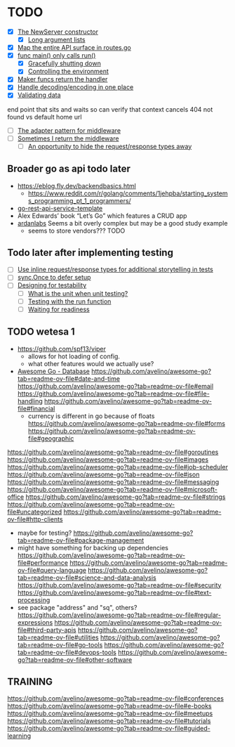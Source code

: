 # TODO

- [x] [The NewServer constructor](https://grafana.com/blog/2024/02/09/how-i-write-http-services-in-go-after-13-years/#the-newserver-constructor)
  - [x] [Long argument lists](https://grafana.com/blog/2024/02/09/how-i-write-http-services-in-go-after-13-years/#long-argument-lists)
- [x] [Map the entire API surface in routes.go](https://grafana.com/blog/2024/02/09/how-i-write-http-services-in-go-after-13-years/#map-the-entire-api-surface-in-routesgo)
- [x] [func main() only calls run()](https://grafana.com/blog/2024/02/09/how-i-write-http-services-in-go-after-13-years/#func-main-only-calls-run)
  - [x] [Gracefully shutting down](https://grafana.com/blog/2024/02/09/how-i-write-http-services-in-go-after-13-years/#gracefully-shutting-down)
  - [x] [Controlling the environment](https://grafana.com/blog/2024/02/09/how-i-write-http-services-in-go-after-13-years/#controlling-the-environment)
- [x] [Maker funcs return the handler](https://grafana.com/blog/2024/02/09/how-i-write-http-services-in-go-after-13-years/#maker-funcs-return-the-handler)
- [x] [Handle decoding/encoding in one place](https://grafana.com/blog/2024/02/09/how-i-write-http-services-in-go-after-13-years/#handle-decodingencoding-in-one-place)
- [x] [Validating data](https://grafana.com/blog/2024/02/09/how-i-write-http-services-in-go-after-13-years/#validating-data)

end point that sits and waits so can verify that context cancels
404 not found vs default home url

- [ ] [The adapter pattern for middleware](https://grafana.com/blog/2024/02/09/how-i-write-http-services-in-go-after-13-years/#the-adapter-pattern-for-middleware)
- [ ] [Sometimes I return the middleware](https://grafana.com/blog/2024/02/09/how-i-write-http-services-in-go-after-13-years/#sometimes-i-return-the-middleware)
  - [ ] [An opportunity to hide the request/response types away](https://grafana.com/blog/2024/02/09/how-i-write-http-services-in-go-after-13-years/#an-opportunity-to-hide-the-requestresponse-types-away)

## Broader go as api todo later
- https://eblog.fly.dev/backendbasics.html
  - https://www.reddit.com/r/golang/comments/1jehpba/starting_systems_programming_pt_1_programmers/
- [go-rest-api-service-template ](https://github.com/p2p-b2b/go-rest-api-service-template)  
- Alex Edwards’ book “Let’s Go” which features a CRUD app
- [ardanlabs](https://github.com/ardanlabs/service) Seems a bit overly complex but may be a good study example
  - seems to store vendors??? TODO

## Todo later after implementing testing

- [ ] [Use inline request/response types for additional storytelling in tests](https://grafana.com/blog/2024/02/09/how-i-write-http-services-in-go-after-13-years/#use-inline-requestresponse-types-for-additional-storytelling-in-tests)
- [ ] [sync.Once to defer setup](https://grafana.com/blog/2024/02/09/how-i-write-http-services-in-go-after-13-years/#synconce-to-defer-setup)
- [ ] [Designing for testability](https://grafana.com/blog/2024/02/09/how-i-write-http-services-in-go-after-13-years/#designing-for-testability)
  - [ ] [What is the unit when unit testing?](https://grafana.com/blog/2024/02/09/how-i-write-http-services-in-go-after-13-years/#what-is-the-unit-when-unit-testing)
  - [ ] [Testing with the run function](https://grafana.com/blog/2024/02/09/how-i-write-http-services-in-go-after-13-years/#testing-with-the-run-function)
  - [ ] [Waiting for readiness](https://grafana.com/blog/2024/02/09/how-i-write-http-services-in-go-after-13-years/#waiting-for-readiness)

## TODO wetesa 1
- https://github.com/spf13/viper
  - allows for hot loading of config.
  - what other features would we actually use?
- [Awesome Go - Database](https://github.com/avelino/awesome-go?tab=readme-ov-file#database)
https://github.com/avelino/awesome-go?tab=readme-ov-file#date-and-time
https://github.com/avelino/awesome-go?tab=readme-ov-file#email
https://github.com/avelino/awesome-go?tab=readme-ov-file#file-handling
https://github.com/avelino/awesome-go?tab=readme-ov-file#financial
  - currency is different in go because of floats
https://github.com/avelino/awesome-go?tab=readme-ov-file#forms
https://github.com/avelino/awesome-go?tab=readme-ov-file#geographic

https://github.com/avelino/awesome-go?tab=readme-ov-file#goroutines
https://github.com/avelino/awesome-go?tab=readme-ov-file#images
https://github.com/avelino/awesome-go?tab=readme-ov-file#job-scheduler
https://github.com/avelino/awesome-go?tab=readme-ov-file#json
https://github.com/avelino/awesome-go?tab=readme-ov-file#messaging
https://github.com/avelino/awesome-go?tab=readme-ov-file#microsoft-office
https://github.com/avelino/awesome-go?tab=readme-ov-file#strings
https://github.com/avelino/awesome-go?tab=readme-ov-file#uncategorized
https://github.com/avelino/awesome-go?tab=readme-ov-file#http-clients 
  - maybe for testing?
https://github.com/avelino/awesome-go?tab=readme-ov-file#package-management
  - might have something for backing up dependencies
https://github.com/avelino/awesome-go?tab=readme-ov-file#performance
https://github.com/avelino/awesome-go?tab=readme-ov-file#query-language
https://github.com/avelino/awesome-go?tab=readme-ov-file#science-and-data-analysis
https://github.com/avelino/awesome-go?tab=readme-ov-file#security
https://github.com/avelino/awesome-go?tab=readme-ov-file#text-processing
  - see package "address" and "sq", others?
https://github.com/avelino/awesome-go?tab=readme-ov-file#regular-expressions
https://github.com/avelino/awesome-go?tab=readme-ov-file#third-party-apis
https://github.com/avelino/awesome-go?tab=readme-ov-file#utilities
https://github.com/avelino/awesome-go?tab=readme-ov-file#go-tools
https://github.com/avelino/awesome-go?tab=readme-ov-file#devops-tools
https://github.com/avelino/awesome-go?tab=readme-ov-file#other-software

## TRAINING
https://github.com/avelino/awesome-go?tab=readme-ov-file#conferences
https://github.com/avelino/awesome-go?tab=readme-ov-file#e-books
https://github.com/avelino/awesome-go?tab=readme-ov-file#meetups
https://github.com/avelino/awesome-go?tab=readme-ov-file#tutorials
https://github.com/avelino/awesome-go?tab=readme-ov-file#guided-learning







